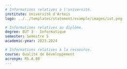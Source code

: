 ```yaml
---
# Informations relatives à l'université.
institute: Université d'Artois
logo: ../../templates/statement/example/images/iut.png

# Informations relatives au diplôme.
degree: BUT 3 - Informatique
semester: Semestre 5
academic-year: 2023-2024

# Informations relatives à la ressource.
course: Qualité de Développement
acronym: R5.A.08
---
```

